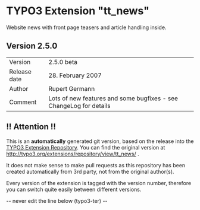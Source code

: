 # TYPO3 Extension "tt_news"
Website news with front page teasers and article handling inside.

## Version 2.5.0




<table>
	<tr><td>Version</td><td>2.5.0 beta</td></tr>
	<tr><td>Release date</td><td>28. February 2007</td></tr>
	<tr><td>Author</td><td>Rupert Germann</td></tr>
	<tr><td>Comment</td><td>Lots of new features and some bugfixes - see ChangeLog for details</td></tr>
</table>

## !! Attention !!
This is an **automatically** generated git version, based on the release into the [TYPO3 Extension Repository](http://www.typo3.org/extensions/).
You can find the original version at http://typo3.org/extensions/repository/view/tt_news/ .

It does not make sense to make pull requests as this repository has been created automatically from 3rd party, not from the original author(s).

Every version of the extension is tagged with the version number, therefore you can switch quite easily between different versions.


-- never edit the line below (typo3-ter) --